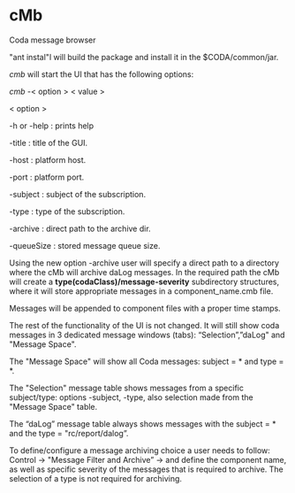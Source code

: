 # cMb

Coda message browser

"ant instal"l will build the package and install it in the $CODA/common/jar.

*cmb* will start the UI that has the following options:

*cmb* -< option > < value >

<p>< option >
<p>-h or -help        :   prints help
<p>-title             :   title of the GUI.
<p>-host              :   platform host.
<p>-port              :   platform port.
<p>-subject           :   subject of the subscription.
<p>-type              :   type of the subscription.
<p>-archive           :   direct path to the archive dir.
<p>-queueSize         :   stored message queue size.
  

Using the new option -archive user  will specify a direct path to a directory where the cMb will archive daLog messages.
In the required path the cMb will create a **type(codaClass)/message-severity** subdirectory structures, where it will store appropriate messages in a  component_name.cmb file.
<p>Messages will be appended to component files with a proper time stamps.
<p>The rest of the functionality of the UI is not changed. It will still show coda messages in 3 dedicated message windows (tabs): “Selection”,”daLog" and "Message Space".
<p>The "Message Space" will show all Coda messages: subject = * and type = *.
<p> The "Selection" message table shows messages from a  specific subject/type: options -subject, -type, also selection made from the "Message Space" table.
<p>The “daLog” message table always shows messages with the subject = * and the type = "rc/report/dalog”.
<p>To define/configure a message archiving choice a user needs to follow:
Control -> "Message Filter and Archive” -> and define the component name, as well as specific severity of the messages that is required to archive. The selection of a type is not required for archiving.


